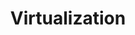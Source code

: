 ---
weight: 999
title: "Virtualization"
description: "[KVMandQemu](./virtualization/kvmandqemu) • [XenServer](./virtualization/xenserver) • [XenSource](./virtualization/xensource)"
icon: "qemu"
icontype: "simple"
toc: true
---